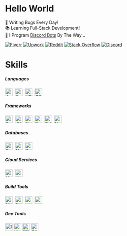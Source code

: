 # Hello World

🐛 Writing Bugs Every Day!\
📚 Learning Full-Stack Development!\
🤖 I Program [Discord Bots](https://fiverr.com/s/xXKpg2D) By The Way...

<a href="https://fiverr.com/skywolfxp"><img alt="Fiverr" src="https://img.shields.io/badge/%40skywolfxp-%231DBF73?style=flat-square&logo=fiverr&logoColor=FFFFFF&logoSize=auto"></a>
<a href="https://upwork.com/freelancers/~013d98c8a8af272cbb"><img alt="Upwork" src="https://img.shields.io/badge/Omar_D.-%236FDA44?style=flat-square&logo=upwork&logoColor=FFFFFF"></a>
<a href="https://reddit.com/user/skywolfxp"><img alt="Reddit" src="https://img.shields.io/badge/u%2Fskywolfxp-%23FF4500?style=flat-square&logo=reddit&logoColor=FFFFFF"></a>
<a href="https://stackoverflow.com/users/16410630"><img alt="Stack Overflow" src="https://img.shields.io/badge/SkyWolfXP-%23F58025?style=flat-square&logo=stackoverflow&logoColor=FFFFFF"></a>
<a href="https://discord.com/users/974748803305455627"><img alt="Discord" src="https://img.shields.io/badge/%40skywolfxp.me-%235865F2?style=flat-square&logo=discord&logoColor=FFFFFF"></a>

# Skills

##### Languages

<img alt="Java" height="24" src="https://img.shields.io/badge/Java-f89820?style=flat-square&logo=openjdk&logoColor=FFFFFF">&nbsp;
<img alt="TypeScript" height="24" src="https://img.shields.io/badge/TypeScript-3178C6?style=flat-square&logo=typescript&logoColor=FFFFFF">&nbsp;
<img alt="HTML" height="24" src="https://img.shields.io/badge/HTML-E34F26?style=flat-square&logo=html5&logoColor=FFFFFF">&nbsp;
<img alt="CSS" height="24" src="https://img.shields.io/badge/CSS-663399?style=flat-square&logo=css&logoColor=FFFFFF">&nbsp;

##### Frameworks

<img alt="Spring" height="24" src="https://img.shields.io/badge/Spring-6DB33F?style=flat-square&logo=spring&logoColor=FFFFFF">&nbsp;
<img alt="JUnit5" height="24" src="https://img.shields.io/badge/JUnit5-25A162?style=flat-square&logo=junit5&logoColor=FFFFFF">&nbsp;
<img alt="Next.js" height="24" src="https://img.shields.io/badge/Next.js-FFFFFF?style=flat-square&logo=nextdotjs&logoColor=000000">&nbsp;
<img alt="React" height="24" src="https://img.shields.io/badge/React-61DAFB?style=flat-square&logo=react&logoColor=303846">&nbsp;
<img alt="Tailwind CSS" height="24" src="https://img.shields.io/badge/Tailwind_CSS-06B6D4?style=flat-square&logo=tailwindcss&logoColor=FFFFFF">&nbsp;
<img alt="Node.js" height="24" src="https://img.shields.io/badge/Node.js-5FA04E?style=flat-square&logo=nodedotjs&logoColor=FFFFFF">&nbsp;

##### Databases

<img alt="PostgreSQL" height="24" src="https://img.shields.io/badge/PostgreSQL-4169E1?style=flat-square&logo=postgresql&logoColor=FFFFFF">&nbsp;
<img alt="MySQL" height="24" src="https://img.shields.io/badge/MySQL-4479A1?style=flat-square&logo=mysql&logoColor=FFFFFF&logoSize=auto">&nbsp;
<img alt="Redis" height="24" src="https://img.shields.io/badge/Redis-FF4438?style=flat-square&logo=redis&logoColor=FFFFFF">&nbsp;

##### Cloud Services

<img alt="Heroku" height="24" src="https://img.shields.io/badge/Heroku-430098?style=flat-square&logo=heroku&logoColor=FFFFFF">&nbsp;
<img alt="Vercel" height="24" src="https://img.shields.io/badge/Vercel-FFFFFF?style=flat-square&logo=vercel&logoColor=000000">&nbsp;

##### Build Tools

<img alt="Maven" height="24" src="https://img.shields.io/badge/Maven-C71A36?style=flat-square&logo=apachemaven&logoColor=FFFFFF">&nbsp;
<img alt="Gradle" height="24" src="https://img.shields.io/badge/Gradle-02303A?style=flat-square&logo=gradle&logoColor=FFFFFF">&nbsp;
<img alt="pnpm" height="24" src="https://img.shields.io/badge/pnpm-F69220?style=flat-square&logo=pnpm&logoColor=FFFFFF">&nbsp;
<img alt="npm" height="24" src="https://img.shields.io/badge/npm-CB3837?style=flat-square&logo=npm&logoColor=FFFFFF">&nbsp;

##### Dev Tools

<p>
<img alt="IntelliJ IDEA" height="24" src="https://img.shields.io/badge/IntelliJ IDEA-FFFFFF?style=flat-square&logo=intellijidea&logoColor=000000">
<img alt="Visual Studio Code" height="24" src="https://img.shields.io/badge/Visual_Studio_Code-0098FF?&style=flat-square&logoColor=0098FF">
<img alt="DBeaver" height="24" src="https://img.shields.io/badge/DBeaver-D13C0E?style=flat-square&logo=dbeaver&logoColor=FFFFFF">
<img alt="Git" height="24" src="https://img.shields.io/badge/Git-F05032?style=flat-square&logo=git&logoColor=FFFFFF">
</p>
